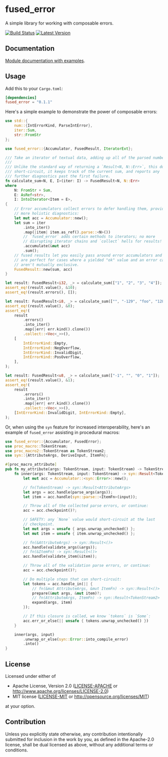 # fused_error

A simple library for working with composable errors.

[![Build Status]][actions]
[![Latest Version]][crates.io]

[Build Status]: https://img.shields.io/github/workflow/status/seancroach/fused_error/ci?logo=github
[actions]: https://github.com/seancroach/fused_error/actions/workflows/ci.yml
[Latest Version]: https://img.shields.io/crates/v/fused_error?logo=rust
[crates.io]: https://crates.io/crates/fused_error

## Documentation

[Module documentation with examples](https://docs.rs/fused_error).

## Usage

Add this to your `Cargo.toml`:

```toml
[dependencies]
fused_error = "0.1.1"
```

Here's a simple example to demonstrate the power of composable errors:

```rust
use std::{
    num::{IntErrorKind, ParseIntError},
    iter::Sum,
    str::FromStr
};

use fused_error::{Accumulator, FusedResult, IteratorExt};

/// Take an iterator of textual data, adding up all of the parsed numbers.
///
/// Unlike the standard way of returning a `Result<N, N::Err>`, this doesn't
/// short-circuit, it keeps track of the current sum, and reports any
/// further diagnostics past the first failure.
fn calculate_sum<N, E, I>(iter: I) -> FusedResult<N, N::Err>
where
    N: FromStr + Sum,
    E: AsRef<str>,
    I: IntoIterator<Item = E>,
{
    // Error accumulators collect errors to defer handling them, providing
    // more holistic diagnostics:
    let mut acc = Accumulator::new();
    let sum = iter
        .into_iter()
        .map(|item| item.as_ref().parse::<N>())
        // `fused_error` adds certain methods to iterators; no more
        // disrupting iterator chains and `collect` hells for results!
        .accumulate(&mut acc)
        .sum();
    // fused results let you easily pass around error accumulators and
    // are perfect for cases where a yielded "ok" value and an error case
    // aren't mutually exclusive.
    FusedResult::new(sum, acc)
}

let result: FusedResult<i32, _> = calculate_sum(["1", "2", "3", "4"]);
assert_eq!(result.value(), &10);
assert_eq!(result.errors(), []);

let result: FusedResult<i8, _> = calculate_sum(["", "-129", "foo", "128"]);
assert_eq!(result.value(), &0);
assert_eq!(
    result
        .errors()
        .into_iter()
        .map(|err| err.kind().clone())
        .collect::<Vec<_>>(),
    [
        IntErrorKind::Empty,
        IntErrorKind::NegOverflow,
        IntErrorKind::InvalidDigit,
        IntErrorKind::PosOverflow,
    ],
);

let result: FusedResult<u8, _> = calculate_sum(["-1", "", "0", "1"]);
assert_eq!(result.value(), &1);
assert_eq!(
    result
        .errors()
        .into_iter()
        .map(|err| err.kind().clone())
        .collect::<Vec<_>>(),
    [IntErrorKind::InvalidDigit, IntErrorKind::Empty],
);
```

Or, when using the `syn` feature for increased interoperability, here's an
example of `fused_error` assisting in procedural macros:

```rust
use fused_error::{Accumulator, FusedError};
use proc_macro::TokenStream;
use proc_macro2::TokenStream as TokenStream2;
use syn::{AttributeArgs, DeriveInput, ItemFn};

#[proc_macro_attribute]
pub fn my_attribute(args: TokenStream, input: TokenStream) -> TokenStream {
    fn inner(args: TokenStream, input: TokenStream) -> syn::Result<TokenStream2> {
        let mut acc = Accumulator::<syn::Error>::new();

        // fn(TokenStream) -> syn::Result<AttributeArgs>
        let args = acc.handle(parse_args(args));
        let item = acc.handle(syn::parse::<ItemFn>(input));

        // Throw all of the collected parse errors, or continue:
        acc = acc.checkpoint()?;

        // SAFETY: any `None` value would short-circuit at the last
        // checkpoint.
        let mut args = unsafe { args.unwrap_unchecked() };
        let mut item = unsafe { item.unwrap_unchecked() };

        // fn(&AttributeArgs) -> syn::Result<()>
        acc.handle(validate_args(&args));
        // fn(&ItemFn) -> syn::Result<()>
        acc.handle(validate_item(&item));

        // Throw all of the validation parse errors, or continue:
        acc = acc.checkpoint()?;

        // Do multiple steps that can short-circuit:
        let tokens = acc.handle_in(|| {
            // fn(&mut AttributeArgs, &mut ItemFn) -> syn::Result<()>
            prepare(&mut args, &mut item)?;
            // fn(AttributeArgs, ItemFn) -> syn::Result<TokenStream2>
            expand(args, item)
        });

        // If this closure is called, we know `tokens` is `Some`:
        acc.err_or_else(|| unsafe { tokens.unwrap_unchecked() })
    }

    inner(args, input)
        .unwrap_or_else(syn::Error::into_compile_error)
        .into()
}
```

## License

Licensed under either of

- Apache License, Version 2.0
  ([LICENSE-APACHE](LICENSE-APACHE) or http://www.apache.org/licenses/LICENSE-2.0)
- MIT license
  ([LICENSE-MIT](LICENSE-MIT) or http://opensource.org/licenses/MIT)

at your option.

## Contribution

Unless you explicitly state otherwise, any contribution intentionally submitted for inclusion in the
work by you, as defined in the Apache-2.0 license, shall be dual licensed as above, without any
additional terms or conditions.
